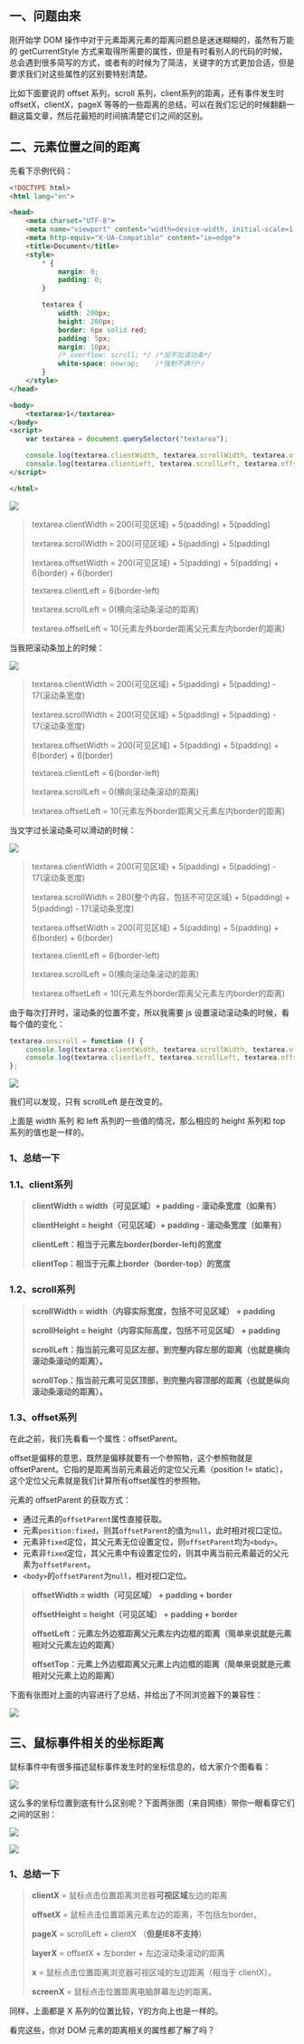 ## 一、问题由来

刚开始学 DOM 操作中对于元素距离元素的距离问题总是迷迷糊糊的，虽然有万能的 getCurrentStyle 方式来取得所需要的属性，但是有时看别人的代码的时候，总会遇到很多简写的方式，或者有的时候为了简洁，关键字的方式更加合适，但是要求我们对这些属性的区别要特别清楚。

比如下面要说的 offset 系列，scroll 系列，client系列的距离，还有事件发生时 offsetX，clientX，pageX 等等的一些距离的总结，可以在我们忘记的时候翻翻一翻这篇文章，然后花最短的时间搞清楚它们之间的区别。



## 二、元素位置之间的距离

先看下示例代码：

```html
<!DOCTYPE html>
<html lang="en">

<head>
    <meta charset="UTF-8">
    <meta name="viewport" content="width=device-width, initial-scale=1.0">
    <meta http-equiv="X-UA-Compatible" content="ie=edge">
    <title>Document</title>
    <style>
        * {
            margin: 0;
            padding: 0;
        }

        textarea {
            width: 200px;
            height: 200px;
            border: 6px solid red;
            padding: 5px;
            margin: 10px;
            /* overflow: scroll; */ /*加不加滚动条*/
            white-space: nowrap;    /*强制不换行*/
        }
    </style>
</head>

<body>
    <textarea>1</textarea>
</body>
<script>
    var textarea = document.querySelector("textarea");

    console.log(textarea.clientWidth, textarea.scrollWidth, textarea.offsetWidth);
    console.log(textarea.clientLeft, textarea.scrollLeft, textarea.offsetLeft);
</script>

</html>
```



![](images/4.png)



> textarea.clientWidth = 200(可见区域) + 5(padding) + 5(padding)
>
> textarea.scrollWidth = 200(可见区域) + 5(padding) + 5(padding)
>
> textarea.offsetWidth = 200(可见区域) + 5(padding) + 5(padding) + 6(border) + 6(border)
>
> textarea.clientLeft = 6(border-left)
>
> textarea.scrollLeft = 0(横向滚动条滚动的距离)
>
> textarea.offsetLeft = 10(元素左外border距离父元素左内border的距离)



当我把滚动条加上的时候：

![](images/5.png)



> textarea.clientWidth = 200(可见区域) + 5(padding) + 5(padding) - 17(滚动条宽度)
>
> textarea.scrollWidth = 200(可见区域) + 5(padding) + 5(padding) - 17(滚动条宽度)
>
> textarea.offsetWidth = 200(可见区域) + 5(padding) + 5(padding) + 6(border) + 6(border)
>
> textarea.clientLeft = 6(border-left)
>
> textarea.scrollLeft = 0(横向滚动条滚动的距离)
>
> textarea.offsetLeft = 10(元素左外border距离父元素左内border的距离)



当文字过长滚动条可以滑动的时候：

![](images/6.png)

> textarea.clientWidth = 200(可见区域) + 5(padding) + 5(padding) - 17(滚动条宽度)
>
> textarea.scrollWidth = 280(整个内容，包括不可见区域) + 5(padding) + 5(padding) - 17(滚动条宽度)
>
> textarea.offsetWidth = 200(可见区域) + 5(padding) + 5(padding) + 6(border) + 6(border)
>
> textarea.clientLeft = 6(border-left)
>
> textarea.scrollLeft = 0(横向滚动条滚动的距离)
>
> textarea.offsetLeft = 10(元素左外border距离父元素左内border的距离)



由于每次打开时，滚动条的位置不变，所以我需要 js 设置滚动滚动条的时候，看每个值的变化：

```js
textarea.onscroll = function () {
    console.log(textarea.clientWidth, textarea.scrollWidth, textarea.offsetWidth);
    console.log(textarea.clientLeft, textarea.scrollLeft, textarea.offsetLeft);
};
```

![](images/7.png)



我们可以发现，只有 scrollLeft 是在改变的。



上面是 width 系列 和 left 系列的一些值的情况，那么相应的 height 系列和 top 系列的值也是一样的。



### 1、总结一下



### 1.1、client系列

> **clientWidth = width（可见区域）+ padding - 滚动条宽度（如果有）**
>
> **clientHeight = height（可见区域）+ padding - 滚动条宽度（如果有）**
>
> **clientLeft：相当于元素左border(border-left)的宽度**
>
> **clientTop：相当于元素上border（border-top）的宽度**



### 1.2、scroll系列

> **scrollWidth = width（内容实际宽度，包括不可见区域） + padding**
>
> **scrollHeight = height（内容实际高度，包括不可见区域） + padding**
>
> **scrollLeft：指当前元素可见区左部，到完整内容左部的距离（也就是横向滚动条滚动的距离）。**
>
> **scrollTop：指当前元素可见区顶部，到完整内容顶部的距离（也就是纵向滚动条滚动的距离）。**



### 1.3、offset系列

在此之前，我们先看看一个属性：offsetParent。

offset是偏移的意思，既然是偏移就要有一个参照物，这个参照物就是 offsetParent。它指的是距离当前元素最近的定位父元素（position != static），这个定位父元素就是我们计算所有offset属性的参照物。

元素的 offsetParent 的获取方式：

- 通过元素的`offsetParent`属性直接获取。
- 元素`position:fixed`，则其`offsetParent`的值为`null`，此时相对视口定位。
- 元素非`fixed`定位，其父元素无位设置定位，则`offsetParent`均为`<body>`。
- 元素非`fixed`定位，其父元素中有设置定位的，则其中离当前元素最近的父元素为`offsetParent`。
- `<body>`的`offsetParent`为`null`，相对视口定位。



> **offsetWidth = width（可见区域） + padding + border**
>
> **offsetHeight = height（可见区域） + padding + border**
>
> **offsetLeft：元素左外边框距离父元素左内边框的距离（简单来说就是元素相对父元素左边的距离）**
>
> **offsetTop：元素上外边框距离父元素上内边框的距离（简单来说就是元素相对父元素上边的距离）**



下面有张图对上面的内容进行了总结，并给出了不同浏览器下的兼容性：

![](images/1.png)







## 三、鼠标事件相关的坐标距离

鼠标事件中有很多描述鼠标事件发生时的坐标信息的，给大家介个图看看：

![](images/8.png)



这么多的坐标位置到底有什么区别呢？下面两张图（来自网络）带你一眼看穿它们之间的区别：



![](images/2.jpg)



![](images/4.jpg)



### 1、总结一下

> **clientX** = 鼠标点击位置距离浏览器**可视区域**左边的距离
>
> **offsetX** = 鼠标点击位置距离元素左边的距离，不包括左border。
>
> **pageX** = scrollLeft + clientX （**但是IE8不支持**）
>
> **layerX** = offsetX + 左border + 左边滚动条滚动的距离
>
> **x** = 鼠标点击位置距离浏览器可视区域的左边距离（相当于 clientX）。
>
> **screenX** = 鼠标点击位置距离电脑屏幕左边的距离。



同样，上面都是 X 系列的位置比较，Y的方向上也是一样的。



看完这些，你对 DOM 元素的距离相关的属性都了解了吗？